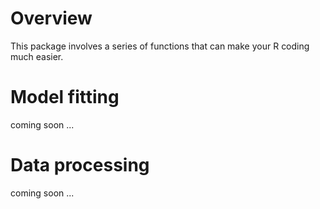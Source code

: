 # Overview
This package involves a series of functions that can make your R coding much easier.

# Model fitting
coming soon ...

# Data processing
coming soon ...

